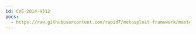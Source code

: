```yaml
---
id: CVE-2014-9312
pocs:
  - https://raw.githubusercontent.com/rapid7/metasploit-framework/master/modules/exploits/unix/webapp/wp_photo_gallery_unrestricted_file_upload.rb
---
```

